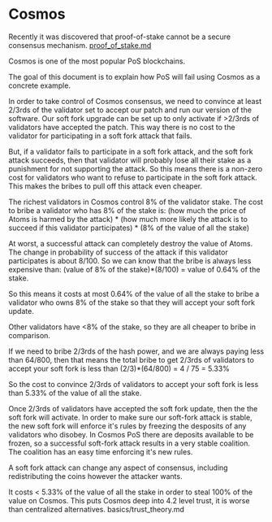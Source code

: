 Cosmos
=======

Recently it was discovered that proof-of-stake cannot be a secure consensus mechanism. [proof_of_stake.md](proof_of_stake.md)

Cosmos is one of the most popular PoS blockchains.

The goal of this document is to explain how PoS will fail using Cosmos as a concrete example.

In order to take control of Cosmos consensus, we need to convince at least 2/3rds of the validator set to accept our patch and run our version of the software.
Our soft fork upgrade can be set up to only activate if >2/3rds of validators have accepted the patch. This way there is no cost to the validator for participating in a soft fork attack that fails.

But, if a validator fails to participate in a soft fork attack, and the soft fork attack succeeds, then that validator will probably lose all their stake as a punishment for not supporting the attack. So this means there is a non-zero cost for validators who want to refuse to participate in the soft fork attack. This makes the bribes to pull off this attack even cheaper.

The richest validators in Cosmos control 8% of the validator stake.
The cost to bribe a validator who has 8% of the stake is: (how much the price of Atoms is harmed by the attack) * (how much more likely the attack is to succeed if this validator participates) * (8% of the value of all the stake)

At worst, a successful attack can completely destroy the value of Atoms. The change in probability of success of the attack if this validator participates is about 8/100.
So we can know that the bribe is always less expensive than: (value of 8% of the stake)*(8/100) = value of 0.64% of the stake.

So this means it costs at most 0.64% of the value of all the stake to bribe a validator who owns 8% of the stake so that they will accept your soft fork update.

Other validators have <8% of the stake, so they are all cheaper to bribe in comparison.

If we need to bribe 2/3rds of the hash power, and we are always paying less than 64/800, then that means the total bribe to get 2/3rds of validators to accept your soft fork is less than  (2/3)*(64/800) = 4 / 75 = 5.33%

So the cost to convince 2/3rds of validators to accept your soft fork is less than 5.33% of the value of all the stake.

Once 2/3rds of validators have accepted the soft fork update, then the the soft fork will activate.
In order to make sure our soft-fork attack is stable, the new soft fork will enforce it's rules by freezing the desposits of any validators who disobey. In Cosmos PoS there are deposits available to be frozen, so a successful soft-fork attack results in a very stable coalition. The coalition has an easy time enforcing it's new rules.

A soft fork attack can change any aspect of consensus, including redistributing the coins however the attacker wants.

It costs < 5.33% of the value of all the stake in order to steal 100% of the value on Cosmos. This puts Cosmos deep into 4.2 level trust, it is worse than centralized alternatives. basics/trust_theory.md
